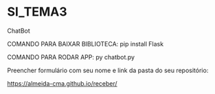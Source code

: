 # SI_TEMA3
ChatBot

COMANDO PARA BAIXAR BIBLIOTECA: pip install Flask

COMANDO PARA RODAR APP: py chatbot.py

Preencher formulário com seu nome e link da pasta do seu repositório:

https://almeida-cma.github.io/receber/
